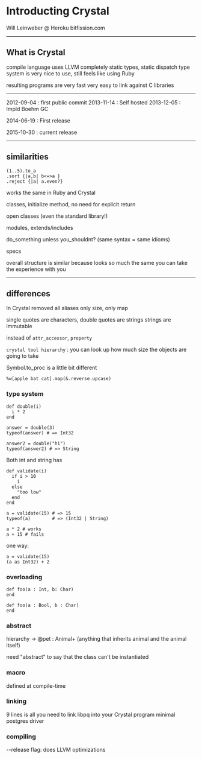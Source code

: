 # Introducting Crystal

Will Leinweber @ Heroku
bitfission.com

----

## What is Crystal

compile language
uses LLVM
completely static types, static dispatch
type system is very nice to use, still feels like using Ruby

resulting programs are very fast
very easy to link against C libraries

----

2012-09-04 : first public commit
2013-11-14 : Self hosted
2013-12-05 : Impld Boehm GC

2014-06-19 : First release

2015-10-30 : current release

----

## similarities

```
(1..5).to_a
.sort {|a,b| b<=>a }
.reject {|a| a.even?}
```
works the same in Ruby and Crystal

classes, initialize method, no need for explicit return

open classes (even the standard library!)

modules, extends/includes

do_something unless you_shouldnt? (same syntax = same idioms)

specs

overall structure is similar because looks so much the same
you can take the experience with you

----

## differences

In Crystal removed all aliases
only size, only map

single quotes are characters, double quotes are strings
strings are immutable

instead of `attr_accessor`, `property`

`crystal tool hierarchy` : you can look up how much size the objects are going to take

Symbol.to_proc is a little bit different

```
%w[apple bat cat].map(&.reverse.upcase)
```

### type system

```
def double(i)
  i * 2
end

answer = double(3)
typeof(answer) # => Int32

answer2 = double("hi")
typeof(answer2) # => String
```

Both int and string has 

```
def validate(i)
  if i > 10
    i
  else
    "too low"
  end
end

a = validate(15) # => 15
typeof(a)        # => (Int32 | String)

a * 2 # works
a + 15 # fails
```

one way:

```
a = validate(15)
(a as Int32) + 2
```

### overloading

```
def foo(a : Int, b: Char)
end

def foo(a : Bool, b : Char)
end
```

### abstract

hierarchy -> @pet : Animal+ (anything that inherits animal and the animal itself)

need "abstract" to say that the class can't be instantiated

### macro

defined at compile-time

### linking

9 lines is all you need to link libpq into your Crystal program
minimal postgres driver

### compiling

--release flag: does LLVM optimizations